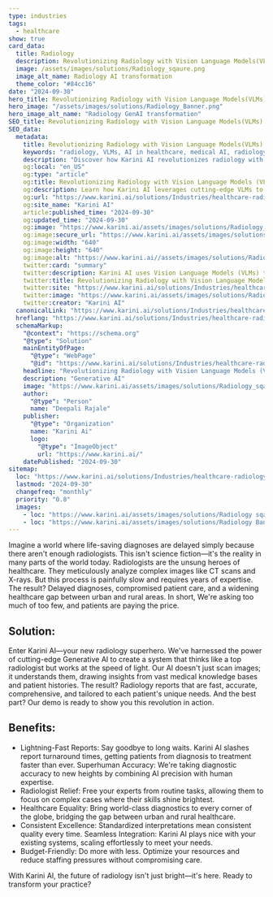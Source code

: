 ```yaml
---
type: industries
tags:
  - healthcare
show: true
card_data:
  title: Radiology
  description: Revolutionizing Radiology with Vision Language Models(VLMs).
  image: /assets/images/solutions/Radiology_sqaure.png
  image_alt_name: Radiology AI transformation
  theme_color: "#84cc16"
date: "2024-09-30"
hero_title: Revolutionizing Radiology with Vision Language Models(VLMs)
hero_image: "/assets/images/solutions/Radiology_Banner.png"
hero_image_alt_name: "Radiology GenAI transformation"
SEO_title: Revolutionizing Radiology with Vision Language Models(VLMs)
SEO_data:
  metadata:
    title: Revolutionizing Radiology with Vision Language Models(VLMs)
    keywords: "radiology, VLMs, AI in healthcare, medical AI, radiology reports AI"
    description: "Discover how Karini AI revolutionizes radiology with Vision Language Models (VLMs) to provide fast, accurate, and comprehensive diagnostic reports."
    og:local: "en_US"
    og:type: "article"
    og:title: Revolutionizing Radiology with Vision Language Models (VLMs)
    og:description: Learn how Karini AI leverages cutting-edge VLMs to accelerate radiology report generation, ensuring faster and more accurate patient care.
    og:url: "https://www.karini.ai/solutions/Industries/healthcare-radiology-solution"
    og:site_name: "Karini AI"
    article:published_time: "2024-09-30"
    og:updated_time: "2024-09-30"
    og:image: "https://www.karini.ai/assets/images/solutions/Radiology_sqaure.png"
    og:image:secure_url: "https://www.karini.ai/assets/images/solutions/Radiology_sqaure.png"
    og:image:width: "640"
    og:image:height: "640"
    og:image:alt: "https://www.karini.ai//assets/images/solutions/Radiology sqaure.png"
    twitter:card: "summary"
    twitter:description: Karini AI uses Vision Language Models (VLMs) to bring fast, accurate radiology reports to life, transforming the healthcare industry.
    twitter:title: Revolutionizing Radiology with Vision Language Models (VLMs)
    twitter:site: "https://www.karini.ai/solutions/Industries/healthcare-industry-solution"
    twitter:image: "https://www.karini.ai/assets/images/solutions/Radiology_sqaure.png"
    twitter:creator: "Karini AI"
  canonicalLink: "https://www.karini.ai/solutions/Industries/healthcare-radiology-solution"
  hreflang: "https://www.karini.ai/solutions/Industries/healthcare-radiology-solution"
  schemaMarkup:
    "@context": "https://schema.org"
    "@type": "Solution"
    mainEntityOfPage:
      "@type": "WebPage"
      "@id": "https://www.karini.ai/solutions/Industries/healthcare-radiology-solution"
    headline: "Revolutionizing Radiology with Vision Language Models (VLMs)"
    description: "Generative AI"
    image: "https://www.karini.ai/assets/images/solutions/Radiology_sqaure.png"
    author:
      "@type": "Person"
      name: "Deepali Rajale"
    publisher:
      "@type": "Organization"
      name: "Karini Ai"
      logo:
        "@type": "ImageObject"
        url: "https://www.karini.ai/"
    datePublished: "2024-09-30"
sitemap:
  loc: "https://www.karini.ai/solutions/Industries/healthcare-radiology-solution"
  lastmod: "2024-09-30"
  changefreq: "monthly"
  priority: "0.8"
  images:
    - loc: "https://www.karini.ai/assets/images/solutions/Radiology sqaure.png"
    - loc: "https://www.karini.ai/assets/images/solutions/Radiology Banner.png"
---
```


Imagine a world where life-saving diagnoses are delayed simply because there aren't enough radiologists. This isn't science fiction—it's the reality in many parts of the world today.
Radiologists are the unsung heroes of healthcare. They meticulously analyze complex images like CT scans and X-rays. But this process is painfully slow and requires years of expertise. The result? Delayed diagnoses, compromised patient care, and a widening healthcare gap between urban and rural areas.
In short, We're asking too much of too few, and patients are paying the price.

## Solution:

Enter Karini AI—your new radiology superhero.
We've harnessed the power of cutting-edge Generative AI to create a system that thinks like a top radiologist but works at the speed of light. Our AI doesn't just scan images; it understands them, drawing insights from vast medical knowledge bases and patient histories.
The result? Radiology reports that are fast, accurate, comprehensive, and tailored to each patient's unique needs.
And the best part? Our demo is ready to show you this revolution in action.

## Benefits:

- Lightning-Fast Reports: Say goodbye to long waits. Karini AI slashes report turnaround times, getting patients from diagnosis to treatment faster than ever.
  Superhuman Accuracy: We're taking diagnostic accuracy to new heights by combining AI precision with human expertise.
- Radiologist Relief: Free your experts from routine tasks, allowing them to focus on complex cases where their skills shine brightest.
- Healthcare Equality: Bring world-class diagnostics to every corner of the globe, bridging the gap between urban and rural healthcare.
- Consistent Excellence: Standardized interpretations mean consistent quality every time.
  Seamless Integration: Karini AI plays nice with your existing systems, scaling effortlessly to meet your needs.
- Budget-Friendly: Do more with less. Optimize your resources and reduce staffing pressures without compromising care.

With Karini AI, the future of radiology isn't just bright—it's here. Ready to transform your practice?
